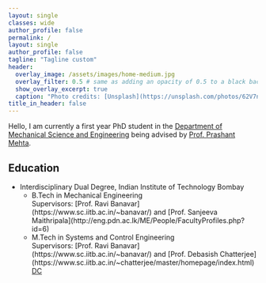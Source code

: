 ```yaml
---
layout: single
classes: wide
author_profile: false
permalink: /
layout: single
author_profile: false
tagline: "Tagline custom"
header:
  overlay_image: /assets/images/home-medium.jpg
  overlay_filter: 0.5 # same as adding an opacity of 0.5 to a black background  
  show_overlay_excerpt: true
  caption: "Photo credits: [Unsplash](https://unsplash.com/photos/62V7ntlKgL8)"
title_in_header: false
---
```

Hello, I am currently a first year PhD student in the [Department of Mechanical Science and Engineering](http://mechanical.illinois.edu/) being advised by [Prof. Prashant Mehta](http://mehta.mechse.illinois.edu/).

## Education
<ul>
<li>Interdisciplinary Dual Degree, Indian Institute of Technology Bombay
<ul>
<li>B.Tech in Mechanical Engineering <br> 
Supervisors: [Prof. Ravi Banavar](https://www.sc.iitb.ac.in/~banavar/) and [Prof. Sanjeeva Maithripala](http://eng.pdn.ac.lk/ME/People/FacultyProfiles.php?id=6)   
</li>
<li>M.Tech in Systems and Control Engineering <br> 
Supervisors: [Prof. Ravi Banavar](https://www.sc.iitb.ac.in/~banavar/) and [Prof. Debasish Chatterjee](https://www.sc.iitb.ac.in/~chatterjee/master/homepage/index.html)<br>
<a href="https://www.sc.iitb.ac.in/~chatterjee/master/homepage/index.html"> DC </a>
</li>
</ul>
</li>
</ul>
